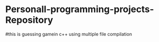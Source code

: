 # Personall-programming-projects-Repository
#this is guessing gamein c++ using multiple file compilation
